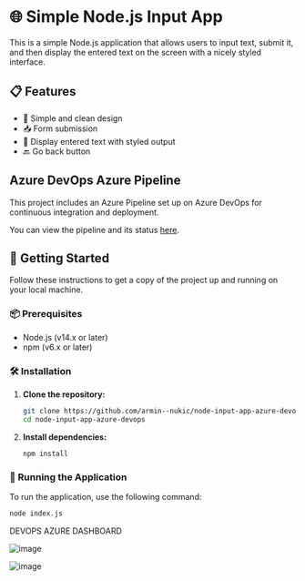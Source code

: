 # 🌐 Simple Node.js Input App

This is a simple Node.js application that allows users to input text, submit it, and then display the entered text on the screen with a nicely styled interface.

## 📋 Features

- 🌟 Simple and clean design
- 📥 Form submission
- 📄 Display entered text with styled output
- 🔙 Go back button

## Azure DevOps Azure Pipeline

This project includes an Azure Pipeline set up on Azure DevOps for continuous integration and deployment.

You can view the pipeline and its status [here](https://dev.azure.com/testict119/Gihub-input-app/_build).

## 🚀 Getting Started

Follow these instructions to get a copy of the project up and running on your local machine.

### 📦 Prerequisites

- Node.js (v14.x or later)
- npm (v6.x or later)

### 🛠️ Installation

1. **Clone the repository:**

   ```bash
   git clone https://github.com/armin--nukic/node-input-app-azure-devops
   cd node-input-app-azure-devops
   ```

2. **Install dependencies:**

   ```bash
   npm install
   ```

### 🚀 Running the Application

To run the application, use the following command:

```bash
node index.js
```

DEVOPS AZURE DASHBOARD

![image](https://github.com/user-attachments/assets/27c8834f-3d19-4d0a-acf4-9cfea2c9a89c)


![image](https://github.com/user-attachments/assets/30ae079b-b87b-46f8-8c03-007babe0adbb)

